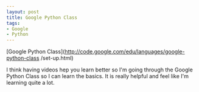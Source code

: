 ```yaml
---
layout: post
title: Google Python Class
tags:
- Google
- Python
---
```

[Google Python Class](http://code.google.com/edu/languages/google-python-class
/set-up.html)

I think having videos hep you learn better so I'm going through the Google
Python Class so I can learn the basics. It is really helpful and feel like I'm
learning quite a lot.

